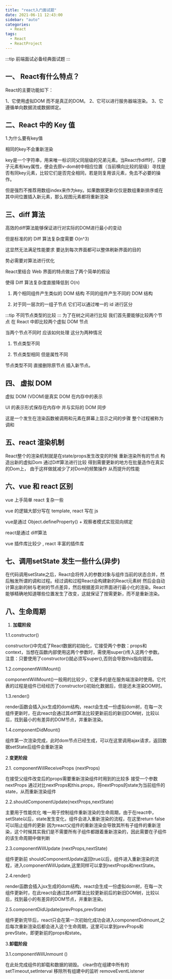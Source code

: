 ```yaml
---
title: "react入门面试题"
date: 2021-06-11 12:43:00
sidebar: "auto"
categories:
  - React
tags:
  - React
  - ReactProject
---
```


:::tip
前端面试必备经典面试题
:::

<!-- more -->

## 一、 React有什么特点？
React的主要功能如下：

1、它使用虚拟DOM 而不是真正的DOM。
2、它可以进行服务器端渲染。
3、它遵循单向数据流或数据绑定。

## 二、React 中的 Key 值

1.为什么要有key值

相同的key不会重新渲染

key是一个字符串，用来唯一标识同父同层级的兄弟元素。当React作diff时，只要子元素有key属性，便会去原v-dom树中相应位置（当前横向比较的层级）寻找是否有同key元素，比较它们是否完全相同，若是则复用该元素，免去不必要的操作。

但是强烈不推荐用数组index来作为key。如果数据更新仅仅是数组重新排序或在其中间位置插入新元素，那么视图元素都将重新渲染


## 三、diff 算法 
高效的diff算法能够保证进行对实际的DOM进行最小的变动

但是标准的的 Diff 算法复杂度需要 O(n^3)

这显然无法满足性能要求 要达到每次界面都可以整体刷新界面的目的

势必需要对算法进行优化

React里结合 Web 界面的特点做出了两个简单的假设

使得 Diff 算法复杂度直接降低到 O(n)

1. 两个相同组件产生类似的 DOM 结构 不同的组件产生不同的 DOM 结构

2. 对于同一层次的一组子节点 它们可以通过唯一的 id 进行区分

:::tip
不同节点类型的比较
:::
为了在树之间进行比较 我们首先要能够比较两个节点 在 React 中即比较两个虚拟 DOM 节点

当两个节点不同时 应该如何处理 这分为两种情况

1. 节点类型不同

2. 节点类型相同 但是属性不同

节点类型不同 直接删除原节点  插入新节点。

## 四、 虚拟 DOM
虚拟 DOM (VDOM)是真实 DOM 在内存中的表示

UI 的表示形式保存在内存中 并与实际的 DOM 同步

这是一个发生在渲染函数被调用和元素在屏幕上显示之间的步骤 整个过程被称为调和
## 五、react 渲染机制
React整个的渲染机制就是在state/props发生改变的时候 重新渲染所有的节点 构造出新的虚拟Dom 通过Diff算法进行比较 得到需要更新的地方在批量造作在真实的Dom上， 由于这样做就减少了对Dom的频繁操作 从而提升的性能

## 六、vue 和 react 区别
vue 上手简单 react 复杂一些

vue 的逻辑大部分写在 template, react 写在 js

vue是通过 Object.defineProperty() + 观察者模式实现双向绑定

react是通过 diff算法

vue 插件库比较少  , react 丰富的插件库

## 七、调用setState 发生一些什么(异步)
在代码调用setState之后，React会将传入的参数对象与组件当前的状态合并，然后触发所谓的调和过程。经过调和过程React会构建新的React元素树  然后会自动计算出新的树与老树的节点差异，然后根据差异对界面进行最小化的渲染。React能够精确地知道哪些位置发生了改变，这就保证了按需更新，而不是重新渲染。

## 八、生命周期

1. **加载阶段**

1.1.constructor()

constructor()中完成了React数据的初始化，它接受两个参数：props和context，当想在函数内部使用这两个参数时，需使用super()传入这两个参数。
注意：只要使用了constructor()就必须写super(),否则会导致this指向错误。

1.2.componentWillMount()

componentWillMount()一般用的比较少，它更多的是在服务端渲染时使用。它代表的过程是组件已经经历了constructor()初始化数据后，但是还未渲染DOM时。

1.3.render()

render函数会插入jsx生成的dom结构，react会生成一份虚拟dom树，在每一次组件更新时，在此react会通过其diff算法比较更新前后的新旧DOM树，比较以后，找到最小的有差异的DOM节点，并重新渲染。

1.4.componentDidMount()

组件第一次渲染完成，此时dom节点已经生成，可以在这里调用ajax请求，返回数据setState后组件会重新渲染

2.**变更阶段**

2.1. componentWillReceiveProps (nextProps)

在接受父组件改变后的props需要重新渲染组件时用到的比较多
接受一个参数nextProps
通过对比nextProps和this.props，将nextProps的state为当前组件的state，从而重新渲染组件

2.2.shouldComponentUpdate(nextProps,nextState)

主要用于性能优化
唯一用于控制组件重新渲染的生命周期，由于在react中，setState以后，state发生变化，组件会进入重新渲染的流程，在这里return false可以阻止组件的更新
因为react父组件的重新渲染会导致其所有子组件的重新渲染，这个时候其实我们是不需要所有子组件都跟着重新渲染的，因此需要在子组件的该生命周期中做判断

2.3.componentWillUpdate (nextProps,nextState)

组件更新前
shouldComponentUpdate返回true以后，组件进入重新渲染的流程，进入componentWillUpdate,这里同样可以拿到nextProps和nextState。

2.4.render()

render函数会插入jsx生成的dom结构，react会生成一份虚拟dom树，在每一次组件更新时，在此react会通过其diff算法比较更新前后的新旧DOM树，比较以后，找到最小的有差异的DOM节点，并重新渲染。

2.5.componentDidUpdate(prevProps,prevState)

组件更新完毕后，react只会在第一次初始化成功会进入componentDidmount,之后每次重新渲染后都会进入这个生命周期，这里可以拿到prevProps和prevState，即更新前的props和state。

3.**卸载阶段**

3.1.componentWillUnmount ()

在此处完成组件的卸载和数据的销毁。
clear你在组建中所有的setTimeout,setInterval
移除所有组建中的监听 removeEventListener